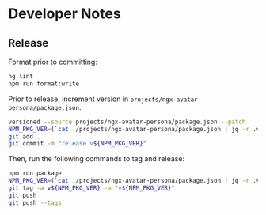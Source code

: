 # Developer Notes

## Release

Format prior to committing:

```bash
ng lint
npm run format:write
```

Prior to release, increment version in `projects/ngx-avatar-persona/package.json`.

```bash
versioned --source projects/ngx-avatar-persona/package.json --patch
NPM_PKG_VER=(`cat ./projects/ngx-avatar-persona/package.json | jq -r .version`)
git add .
git commit -m "release v${NPM_PKG_VER}"
```

Then, run the following commands to tag and release:

```bash
npm run package
NPM_PKG_VER=(`cat ./projects/ngx-avatar-persona/package.json | jq -r .version`)
git tag -a v${NPM_PKG_VER} -m "v${NPM_PKG_VER}"
git push
git push --tags
```

